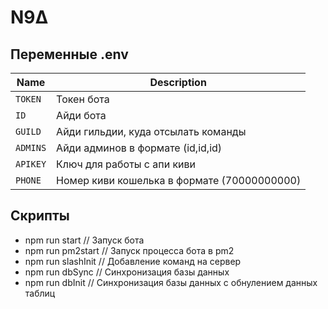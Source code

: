# N9Δ

## Переменные .env
Name | Description
--- | --- |
`TOKEN` | Токен бота
`ID` | Айди бота
`GUILD` | Айди гильдии, куда отсылать команды
`ADMINS` | Айди админов в формате (id,id,id)
`APIKEY` | Ключ для работы с апи киви
`PHONE` | Номер киви кошелька в формате (70000000000)

## Скрипты
- npm run start // Запуск бота
- npm run pm2start // Запуск процесса бота в pm2
- npm run slashInit // Добавление команд на сервер
- npm run dbSync // Синхронизация базы данных
- npm run dbInit // Синхронизация базы данных с обнулением данных таблиц
